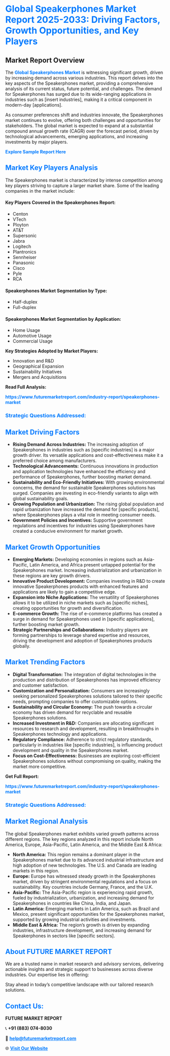 <h1 style="color: #007BFF;">Global Speakerphones Market Report 2025-2033: Driving Factors, Growth Opportunities, and Key Players</h1>

<section id="overview">
<h2>Market Report Overview</h2>
<p>The <a href="https://www.futuremarketreport.com/industry-report/speakerphones-market" style="color: #007BFF; text-decoration: none;"><strong>Global Speakerphones Market</strong></a> is witnessing significant growth, driven by increasing demand across various industries. This report delves into the key aspects of the Speakerphones market, providing a comprehensive analysis of its current status, future potential, and challenges. The demand for Speakerphones has surged due to its wide-ranging applications in industries such as [insert industries], making it a critical component in modern-day [applications].</p>
<p>As consumer preferences shift and industries innovate, the Speakerphones market continues to evolve, offering both challenges and opportunities for stakeholders. The global market is expected to expand at a substantial compound annual growth rate (CAGR) over the forecast period, driven by technological advancements, emerging applications, and increasing investments by major players.</p>
</section>

<section id="overview">
<p><a href="https://www.futuremarketreport.com/request-sample/reportId=83473" style="color: #007BFF; text-decoration: none;"><strong>Explore Sample Report Here</strong></a></p>
</section>

<section id="key-players">
<h2 style="color: #007BFF;">Market Key Players Analysis</h2>
<p>The Speakerphones market is characterized by intense competition among key players striving to capture a larger market share. Some of the leading companies in the market include:</p>
<h4>Key Players Covered in the Speakerphones Report:</h4>
<ul><li>Centon</li><li>VTech</li><li>Ployton</li><li>AT&amp;T</li><li>Supersonic</li><li>Jabra</li><li>Logitech</li><li>Plantronics</li><li>Sennheiser</li><li>Panasonic</li><li>Cisco</li><li>Pyle</li><li>RCA</li></ul>
<h4>Speakerphones Market Segmentation by Type:</h4>
<ul><li>Half-duplex</li><li>Full-duplex</li></ul>

<h4>Speakerphones Market Segmentation by Application:</h4>
<ul><li>Home Usage</li><li>Automotive Usage</li><li>Commercial Usage</li></ul>
<p><strong>Key Strategies Adopted by Market Players:</strong></p>
<ul>
<li>Innovation and R&D</li>
<li>Geographical Expansion</li>
<li>Sustainability Initiatives</li>
<li>Mergers and Acquisitions</li>
</ul>
</section>

<section>
<p><strong>Read Full Analysis: </strong></p><a href="https://www.futuremarketreport.com/industry-report/speakerphones-market" style="color: #007BFF; text-decoration: none;"><strong>https://www.futuremarketreport.com/industry-report/speakerphones-market</strong></a>
<h3 style="color: #007BFF;">Strategic Questions Addressed:</h3>
</section>

<section id="driving-factors">
<h2 style="color: #007BFF;">Market Driving Factors</h2>
<ul>
<li><strong>Rising Demand Across Industries:</strong> The increasing adoption of Speakerphones in industries such as [specific industries] is a major growth driver. Its versatile applications and cost-effectiveness make it a preferred choice among manufacturers.</li>
<li><strong>Technological Advancements:</strong> Continuous innovations in production and application technologies have enhanced the efficiency and performance of Speakerphones, further boosting market demand.</li>
<li><strong>Sustainability and Eco-Friendly Initiatives:</strong> With growing environmental concerns, the demand for sustainable Speakerphones solutions has surged. Companies are investing in eco-friendly variants to align with global sustainability goals.</li>
<li><strong>Growing Population and Urbanization:</strong> The rising global population and rapid urbanization have increased the demand for [specific products], where Speakerphones plays a vital role in meeting consumer needs.</li>
<li><strong>Government Policies and Incentives:</strong> Supportive government regulations and incentives for industries using Speakerphones have created a conducive environment for market growth.</li>
</ul>
</section>

<section id="growth-opportunities">
<h2 style="color: #007BFF;">Market Growth Opportunities</h2>
<ul>
<li><strong>Emerging Markets:</strong> Developing economies in regions such as Asia-Pacific, Latin America, and Africa present untapped potential for the Speakerphones market. Increasing industrialization and urbanization in these regions are key growth drivers.</li>
<li><strong>Innovative Product Development:</strong> Companies investing in R&D to create innovative Speakerphones products with enhanced features and applications are likely to gain a competitive edge.</li>
<li><strong>Expansion into Niche Applications:</strong> The versatility of Speakerphones allows it to be utilized in niche markets such as [specific niches], creating opportunities for growth and diversification.</li>
<li><strong>E-commerce Growth:</strong> The rise of e-commerce platforms has created a surge in demand for Speakerphones used in [specific applications], further boosting market growth.</li>
<li><strong>Strategic Partnerships and Collaborations:</strong> Industry players are forming partnerships to leverage shared expertise and resources, driving the development and adoption of Speakerphones products globally.</li>
</ul>
</section>

<section id="trending-factors">
<h2 style="color: #007BFF;">Market Trending Factors</h2>
<ul>
<li><strong>Digital Transformation:</strong> The integration of digital technologies in the production and distribution of Speakerphones has improved efficiency and customer satisfaction.</li>
<li><strong>Customization and Personalization:</strong> Consumers are increasingly seeking personalized Speakerphones solutions tailored to their specific needs, prompting companies to offer customizable options.</li>
<li><strong>Sustainability and Circular Economy:</strong> The push towards a circular economy has driven demand for recyclable and reusable Speakerphones solutions.</li>
<li><strong>Increased Investment in R&D:</strong> Companies are allocating significant resources to research and development, resulting in breakthroughs in Speakerphones technology and applications.</li>
<li><strong>Regulatory Compliance:</strong> Adherence to strict regulatory standards, particularly in industries like [specific industries], is influencing product development and quality in the Speakerphones market.</li>
<li><strong>Focus on Cost-Effectiveness:</strong> Businesses are exploring cost-efficient Speakerphones solutions without compromising on quality, making the market more competitive.</li>
</ul>
</section>

<section>
<p><strong>Get Full Report: </strong></p><a href="https://www.futuremarketreport.com/industry-report/speakerphones-market" style="color: #007BFF; text-decoration: none;"><strong>https://www.futuremarketreport.com/industry-report/speakerphones-market</strong></a>
<h3 style="color: #007BFF;">Strategic Questions Addressed:</h3>
</section>


<section id="regional-analysis">
<h2 style="color: #007BFF;">Market Regional Analysis</h2>
<p>The global Speakerphones market exhibits varied growth patterns across different regions. The key regions analyzed in this report include North America, Europe, Asia-Pacific, Latin America, and the Middle East & Africa:</p>
<ul>
<li><strong>North America:</strong> This region remains a dominant player in the Speakerphones market due to its advanced industrial infrastructure and high adoption of new technologies. The U.S. and Canada are leading markets in this region.</li>
<li><strong>Europe:</strong> Europe has witnessed steady growth in the Speakerphones market, driven by stringent environmental regulations and a focus on sustainability. Key countries include Germany, France, and the U.K.</li>
<li><strong>Asia-Pacific:</strong> The Asia-Pacific region is experiencing rapid growth, fueled by industrialization, urbanization, and increasing demand for Speakerphones in countries like China, India, and Japan.</li>
<li><strong>Latin America:</strong> Emerging markets in Latin America, such as Brazil and Mexico, present significant opportunities for the Speakerphones market, supported by growing industrial activities and investments.</li>
<li><strong>Middle East & Africa:</strong> The region’s growth is driven by expanding industries, infrastructure development, and increasing demand for Speakerphones in sectors like [specific sectors].</li>
</ul>
</section>

<footer>
<h2 style="color: #007BFF;">About FUTURE MARKET REPORT</h2>
<p>We are a trusted name in market research and advisory services, delivering actionable insights and strategic support to businesses across diverse industries. Our expertise lies in offering:</p>

<p>Stay ahead in today’s competitive landscape with our tailored research solutions.</p>

<h2 style="color: #007BFF;">Contact Us:</h2>
<p><strong>FUTURE MARKET REPORT</strong></p>
<p>📞 <strong>+91 (883) 074-8030</strong></p>
<p>📧 <strong><a href="mailto:help@futuremarketreport.com" style="color: #007BFF;">help@futuremarketreport.com</a></strong></p>
<p>🌐 <strong><a href="https://www.futuremarketreport.com/" style="color: #007BFF;">Visit Our Website</a></strong></p>
</footer>